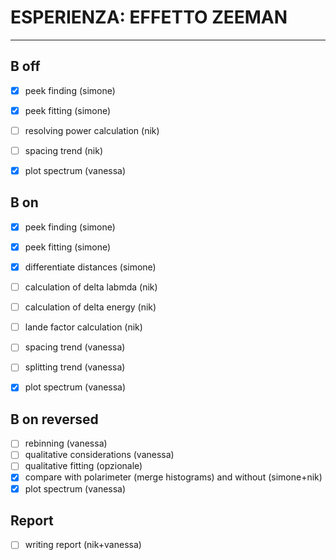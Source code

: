 # ESPERIENZA: EFFETTO ZEEMAN

***

## B off

- [x] peek finding (simone)
- [x] peek fitting (simone)
- [ ] resolving power calculation (nik)
- [ ] spacing trend (nik)
- [x] plot spectrum (vanessa)


## B on 

- [x] peek finding (simone)
- [x] peek fitting (simone)
- [x] differentiate distances (simone)
- [ ] calculation of delta labmda (nik)
- [ ] calculation of delta energy (nik)
- [ ] lande factor calculation (nik)
- [ ] spacing trend (vanessa)
- [ ] splitting trend (vanessa)
- [x] plot spectrum (vanessa)

  
## B on reversed

- [ ] rebinning (vanessa)
- [ ] qualitative considerations (vanessa)
- [ ] qualitative fitting (opzionale)
- [x] compare with polarimeter (merge histograms) and without (simone+nik)
- [x] plot spectrum (vanessa)

## Report

- [ ] writing report (nik+vanessa)
